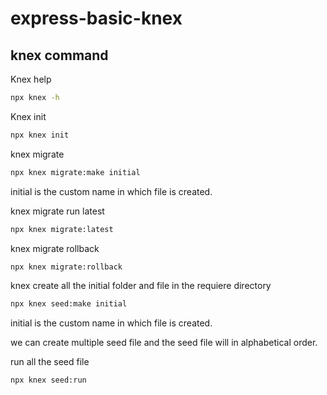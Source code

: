 # express-basic-knex

## knex command

Knex help

```sh
npx knex -h
```

Knex init

```sh
npx knex init
```

knex migrate

```sh
npx knex migrate:make initial
```

initial is the custom name in which file is created.

knex migrate run latest

```sh
npx knex migrate:latest
```

knex migrate rollback

```sh
npx knex migrate:rollback
```

knex create all the initial folder and file in the requiere directory

```sh
npx knex seed:make initial
```

initial is the custom name in which file is created.

we can create multiple seed file and the seed file will in alphabetical order.

run all the seed file

```sh
npx knex seed:run
```
